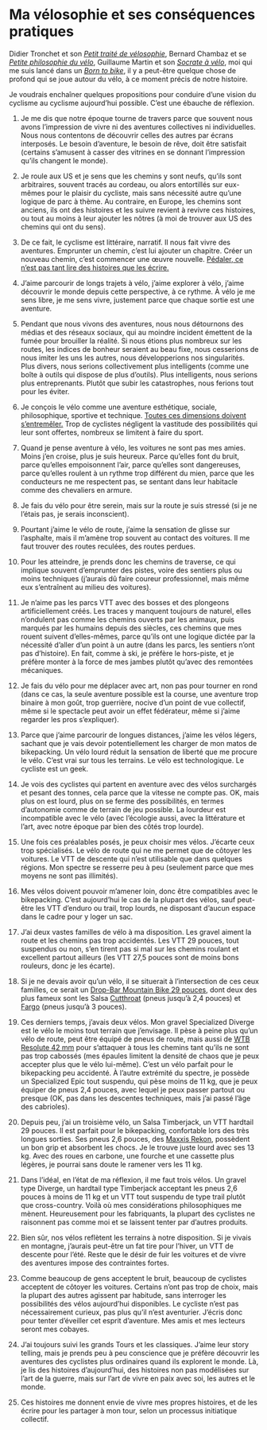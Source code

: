 # Ma vélosophie et ses conséquences pratiques

Didier Tronchet et son [*Petit traité de vélosophie*](https://www.amazon.fr/Petit-trait%C3%A9-v%C3%A9losophie-Didier-TRONCHET/dp/2259227643/), Bernard Chambaz et se [*Petite philosophie du vélo*](https://www.amazon.fr/gp/product/2081331055), Guillaume Martin et son [*Socrate à vélo*](https://www.amazon.fr/Socrate-%C3%A0-v%C3%A9lo-France-philosophes/dp/2246815754/), moi qui me suis lancé dans un [*Born to bike*](https://tcrouzet.com/borntobike/), il y a peut-être quelque chose de profond qui se joue autour du vélo, à ce moment précis de notre histoire.<span id="more-51146"></span>

Je voudrais enchaîner quelques propositions pour conduire d’une vision du cyclisme au cyclisme aujourd’hui possible. C’est une ébauche de réflexion.

1. Je me dis que notre époque tourne de travers parce que souvent nous avons l’impression de vivre ni des aventures collectives ni individuelles. Nous nous contentons de découvrir celles des autres par écrans interposés. Le besoin d’aventure, le besoin de rêve, doit être satisfait (certains s’amusent à casser des vitrines en se donnant l’impression qu’ils changent le monde).

2. Je roule aux US et je sens que les chemins y sont neufs, qu’ils sont arbitraires, souvent tracés au cordeau, ou alors entortillés sur eux-mêmes pour le plaisir du cycliste, mais sans nécessité autre qu’une logique de parc à thème. Au contraire, en Europe, les chemins sont anciens, ils ont des histoires et les suivre revient à revivre ces histoires, ou tout au moins à leur ajouter les nôtres (à moi de trouver aux US des chemins qui ont du sens).

3. De ce fait, le cyclisme est littéraire, narratif. Il nous fait vivre des aventures. Emprunter un chemin, c’est lui ajouter un chapitre. Créer un nouveau chemin, c’est commencer une œuvre nouvelle. [Pédaler, ce n’est pas tant lire des histoires que les écrire.](https://tcrouzet.com/2019/02/15/le-velo-comme-ecriture/)

4. J’aime parcourir de longs trajets à vélo, j’aime explorer à vélo, j’aime découvrir le monde depuis cette perspective, à ce rythme. À vélo je me sens libre, je me sens vivre, justement parce que chaque sortie est une aventure.

5. Pendant que nous vivons des aventures, nous nous détournons des médias et des réseaux sociaux, qui au moindre incident émettent de la fumée pour brouiller la réalité. Si nous étions plus nombreux sur les routes, les indices de bonheur seraient au beau fixe, nous cesserions de nous imiter les uns les autres, nous développerions nos singularités. Plus divers, nous serions collectivement plus intelligents (comme une boîte à outils qui dispose de plus d’outils). Plus intelligents, nous serions plus entreprenants. Plutôt que subir les catastrophes, nous ferions tout pour les éviter.

6. Je conçois le vélo comme une aventure esthétique, sociale, philosophique, sportive et technique. [Toutes ces dimensions doivent s’entremêler.](https://tcrouzet.com/2018/11/27/lart-du-velo/) Trop de cyclistes négligent la vastitude des possibilités qui leur sont offertes, nombreux se limitent à faire du sport.

7. Quand je pense aventure à vélo, les voitures ne sont pas mes amies. Moins j’en croise, plus je suis heureux. Parce qu’elles font du bruit, parce qu’elles empoisonnent l’air, parce qu’elles sont dangereuses, parce qu’elles roulent à un rythme trop différent du mien, parce que les conducteurs ne me respectent pas, se sentant dans leur habitacle comme des chevaliers en armure.

8. Je fais du vélo pour être serein, mais sur la route je suis stressé (si je ne l’étais pas, je serais inconscient).

9. Pourtant j’aime le vélo de route, j’aime la sensation de glisse sur l’asphalte, mais il m’amène trop souvent au contact des voitures. Il me faut trouver des routes reculées, des routes perdues.

10. Pour les atteindre, je prends donc les chemins de traverse, ce qui implique souvent d’emprunter des pistes, voire des sentiers plus ou moins techniques (j’aurais dû faire coureur professionnel, mais même eux s’entraînent au milieu des voitures).

11. Je n’aime pas les parcs VTT avec des bosses et des plongeons artificiellement créés. Les traces y manquent toujours de naturel, elles n’ondulent pas comme les chemins ouverts par les animaux, puis marqués par les humains depuis des siècles, ces chemins que mes rouent suivent d’elles-mêmes, parce qu’ils ont une logique dictée par la nécessité d’aller d’un point à un autre (dans les parcs, les sentiers n’ont pas d’histoire). En fait, comme à ski, je préfère le hors-piste, et je préfère monter à la force de mes jambes plutôt qu’avec des remontées mécaniques.

12. Je fais du vélo pour me déplacer avec art, non pas pour tourner en rond (dans ce cas, la seule aventure possible est la course, une aventure trop binaire à mon goût, trop guerrière, nocive d’un point de vue collectif, même si le spectacle peut avoir un effet fédérateur, même si j’aime regarder les pros s’expliquer).

13. Parce que j’aime parcourir de longues distances, j’aime les vélos légers, sachant que je vais devoir potentiellement les charger de mon matos de bikepacking. Un vélo lourd réduit la sensation de liberté que me procure le vélo. C’est vrai sur tous les terrains. Le vélo est technologique. Le cycliste est un geek.

14. Je vois des cyclistes qui partent en aventure avec des vélos surchargés et pesant des tonnes, cela parce que la vitesse ne compte pas. OK, mais plus on est lourd, plus on se ferme des possibilités, en termes d’autonomie comme de terrain de jeu possible. La lourdeur est incompatible avec le vélo (avec l’écologie aussi, avec la littérature et l’art, avec notre époque par bien des côtés trop lourde).

15. Une fois ces préalables posés, je peux choisir mes vélos. J’écarte ceux trop spécialisés. Le vélo de route qui ne me permet que de côtoyer les voitures. Le VTT de descente qui n’est utilisable que dans quelques régions. Mon spectre se resserre peu à peu (seulement parce que mes moyens ne sont pas illimités).

16. Mes vélos doivent pouvoir m’amener loin, donc être compatibles avec le bikepacking. C’est aujourd’hui le cas de la plupart des vélos, sauf peut-être les VTT d’enduro ou trail, trop lourds, ne disposant d’aucun espace dans le cadre pour y loger un sac.

17. J’ai deux vastes familles de vélo à ma disposition. Les gravel aiment la route et les chemins pas trop accidentés. Les VTT 29 pouces, tout suspendus ou non, s’en tirent pas si mal sur les chemins roulant et excellent partout ailleurs (les VTT 27,5 pouces sont de moins bons rouleurs, donc je les écarte).

18. Si je ne devais avoir qu’un vélo, il se situerait à l’intersection de ces ceux familles, ce serait un [Drop-Bar Mountain Bike 29 pouces](http://www.bikepacking.com/index/drop-bar-mountain-bikes-29er/), dont deux des plus fameux sont les Salsa [Cutthroat](https://salsacycles.com/bikes/cutthroat/2019_cutthroat_force_1) (pneus jusqu’à 2,4 pouces) et [Fargo](https://salsacycles.com/bikes/fargo/2019_fargo_apex_1) (pneus jusqu’à 3 pouces).

19. Ces derniers temps, j’avais deux vélos. Mon gravel Specialized Diverge est le vélo le moins tout terrain que j’envisage. Il pèse à peine plus qu’un vélo de route, peut être équipé de pneus de route, mais aussi de [WTB Resolute 42 mm](https://www.wtb.com/products/resolute) pour s’attaquer à tous les chemins tant qu’ils ne sont pas trop cabossés (mes épaules limitent la densité de chaos que je peux accepter plus que le vélo lui-même). C’est un vélo parfait pour le bikepacking peu accidenté. À l’autre extrémité du spectre, je possède un Specialized Epic tout suspendu, qui pèse moins de 11 kg, que je peux équiper de pneus 2,4 pouces, avec lequel je peux passer partout ou presque (OK, pas dans les descentes techniques, mais j’ai passé l’âge des cabrioles).

20. Depuis peu, j’ai un troisième vélo, un Salsa Timberjack, un VTT hardtail 29 pouces. Il est parfait pour le bikepacking, confortable lors des très longues sorties. Ses pneus 2,6 pouces, des [Maxxis Rekon](https://www.maxxis.com/catalog/tire-559-140-rekon), possèdent un bon grip et absorbent les chocs. Je le trouve juste lourd avec ses 13 kg. Avec des roues en carbone, une fourche et une cassette plus légères, je pourrai sans doute le ramener vers les 11 kg.

21. Dans l’idéal, en l’état de ma réflexion, il me faut trois vélos. Un gravel type Diverge, un hardtail type Timberjack acceptant les pneus 2,6 pouces à moins de 11 kg et un VTT tout suspendu de type trail plutôt que cross-country. Voilà où mes considérations philosophiques me mènent. Heureusement pour les fabriquants, la plupart des cyclistes ne raisonnent pas comme moi et se laissent tenter par d’autres produits.

22. Bien sûr, nos vélos reflètent les terrains à notre disposition. Si je vivais en montagne, j’aurais peut-être un fat tire pour l’hiver, un VTT de descente pour l’été. Reste que le désir de fuir les voitures et de vivre des aventures impose des contraintes fortes.

23. Comme beaucoup de gens acceptent le bruit, beaucoup de cyclistes acceptent de côtoyer les voitures. Certains n’ont pas trop de choix, mais la plupart des autres agissent par habitude, sans interroger les possibilités des vélos aujourd’hui disponibles. Le cycliste n’est pas nécessairement curieux, pas plus qu’il n’est aventurier. J’écris donc pour tenter d’éveiller cet esprit d’aventure. Mes amis et mes lecteurs seront mes cobayes.

24. J’ai toujours suivi les grands Tours et les classiques. J’aime leur story telling, mais je prends peu à peu conscience que je préfère découvrir les aventures des cyclistes plus ordinaires quand ils explorent le monde. Là, je lis des histoires d’aujourd’hui, des histoires non pas modélisées sur l’art de la guerre, mais sur l’art de vivre en paix avec soi, les autres et le monde.

25. Ces histoires me donnent envie de vivre mes propres histoires, et de les écrire pour les partager à mon tour, selon un processus initiatique collectif.